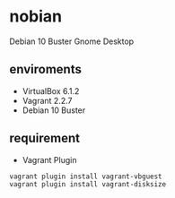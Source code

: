 # nobian
Debian 10 Buster Gnome Desktop

## enviroments

* VirtualBox 6.1.2
* Vagrant 2.2.7
* Debian 10 Buster

## requirement

* Vagrant Plugin

```
vagrant plugin install vagrant-vbguest
vagrant plugin install vagrant-disksize
```

